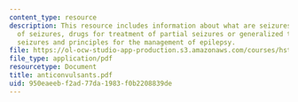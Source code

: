 ```yaml
---
content_type: resource
description: This resource includes information about what are seizures, classification
  of seizures, drugs for treatment of partial seizures or generalized tonic-clonic
  seizures and principles for the management of epilepsy.
file: https://ol-ocw-studio-app-production.s3.amazonaws.com/courses/hst-151-principles-of-pharmacology-spring-2005/950eaeebf2ad77da1983f0b2208839de_anticonvulsants.pdf
file_type: application/pdf
resourcetype: Document
title: anticonvulsants.pdf
uid: 950eaeeb-f2ad-77da-1983-f0b2208839de
---
```

